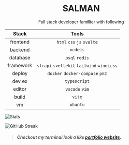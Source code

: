 # <center>SALMAN</center>

<center>
  Full stack developer familliar with following
</center>

<center>

  |   Stack   |                   Tools                    |
  | :-------: | :----------------------------------------: |
  | frontend  |         `html` `css` `js` `svelte`         |
  |  backend  |                  `nodejs`                  |
  | database  |               `psql` `redis`               |
  | framework | `strapi` `sveltekit` `tailwind` `windicss` |
  |  deploy   |      `docker` `docker-compose` `pm2`       |
  |  dev ex   |                `typescript`                |
  |  editor   |               `vscode` `vim`               |
  |   build   |                   `vite`                   |
  |    vm     |                  `ubuntu`                  |
</center>


![Stats](http://github-profile-summary-cards.vercel.app/api/cards/profile-details?username=salman2301&theme=github_dark)

![GitHub Streak](https://streak-stats.demolab.com/?user=salman2301&theme=dark)


> ##### Checkout my terminal look a like [portfolio website][website].

<!-- links -->
[website]: https://www.salman2301.github.io/



